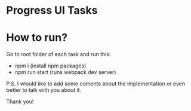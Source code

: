 # Progress UI Tasks


# How to run?
Go to root folder of each task and run this:
  - npm i (install npm packages)
  - npm run start (runs webpack dev server)

P.S. I wlould like to add some coments about the implementation or even better to talk with you about it.

Thank you!
